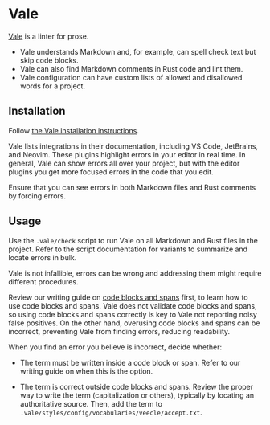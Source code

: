 # Vale

[Vale](https://vale.sh/) is a linter for prose.

* Vale understands Markdown and, for example, can spell check text but skip code blocks.
* Vale can also find Markdown comments in Rust code and lint them.
* Vale configuration can have custom lists of allowed and disallowed words for a project.

## Installation

Follow [the Vale installation instructions](https://vale.sh/docs/install).

Vale lists integrations in their documentation, including VS Code, JetBrains, and Neovim.
These plugins highlight errors in your editor in real time.
In general, Vale can show errors all over your project, but with the editor plugins you get more focused errors in the code that you edit.

Ensure that you can see errors in both Markdown files and Rust comments by forcing errors.

## Usage

Use the `.vale/check` script to run Vale on all Markdown and Rust files in the project.
Refer to the script documentation for variants to summarize and locate errors in bulk.

Vale is not infallible, errors can be wrong and addressing them might require different procedures.

Review our writing guide on [code blocks and spans](https://github.com/veecle/company-guidelines/blob/main/writing.md#code-blocks-and-spans) first, to learn how to use code blocks and spans.
Vale does not validate code blocks and spans, so using code blocks and spans correctly is key to Vale not reporting noisy false positives.
On the other hand, overusing code blocks and spans can be incorrect, preventing Vale from finding errors, reducing readability.

When you find an error you believe is incorrect, decide whether:

* The term must be written inside a code block or span.
  Refer to our writing guide on when this is the option.

* The term is correct outside code blocks and spans.
  Review the proper way to write the term (capitalization or others), typically by locating an authoritative source.
  Then, add the term to `.vale/styles/config/vocabularies/veecle/accept.txt`.
